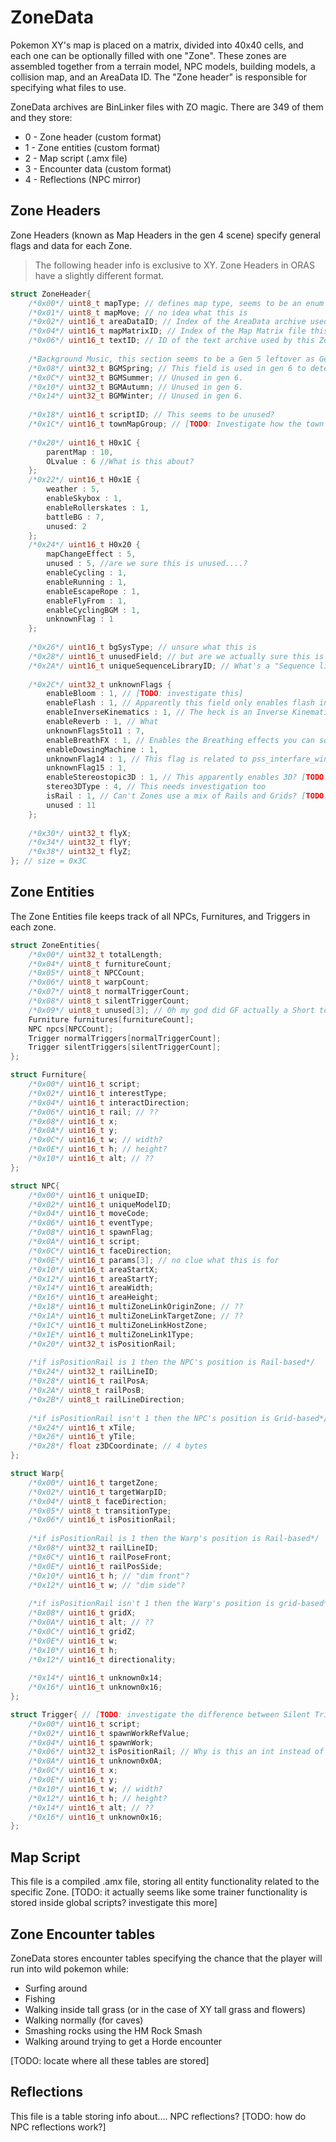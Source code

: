 # ZoneData 

Pokemon XY's map is placed on a matrix, divided into 40x40 cells, and each one can be optionally filled with one "Zone". These zones are assembled together from a terrain model, NPC models, building models, a collision map, and an AreaData ID. The "Zone header" is responsible for specifying what files to use.

ZoneData archives are BinLinker files with ZO magic. There are 349 of them and they store:

 * 0 - Zone header (custom format)
 * 1 - Zone entities (custom format)
 * 2 - Map script (.amx file)
 * 3 - Encounter data (custom format)
 * 4 - Reflections (NPC mirror)

## Zone Headers

Zone Headers (known as Map Headers in the gen 4 scene) specify general flags and data for each Zone.

>  The following header info is exclusive to XY. Zone Headers in ORAS have a slightly different format.

```c++
struct ZoneHeader{
    /*0x00*/ uint8_t mapType; // defines map type, seems to be an enum
    /*0x01*/ uint8_t mapMove; // no idea what this is
    /*0x02*/ uint16_t areaDataID; // Index of the AreaData archive used by this zone
    /*0x04*/ uint16_t mapMatrixID; // Index of the Map Matrix file this zone is a part of
    /*0x06*/ uint16_t textID; // ID of the text archive used by this Zone?
    
    /*Background Music, this section seems to be a Gen 5 leftover as Gen 6 doesn't support seasons*/
    /*0x08*/ uint32_t BGMSpring; // This field is used in gen 6 to determine the Zone's BGM
    /*0x0C*/ uint32_t BGMSummer; // Unused in gen 6.
    /*0x10*/ uint32_t BGMAutumn; // Unused in gen 6.
    /*0x14*/ uint32_t BGMWinter; // Unused in gen 6.
    
    /*0x18*/ uint16_t scriptID; // This seems to be unused? 
    /*0x1C*/ uint16_t townMapGroup; // [TODO: Investigate how the town map works]
    
    /*0x20*/ uint16_t H0x1C {
  		parentMap : 10,
  		OLvalue : 6 //What is this about?
	};
	/*0x22*/ uint16_t H0x1E {
  		weather : 5,
  		enableSkybox : 1,
  		enableRollerskates : 1,
  		battleBG : 7,
  		unused: 2
	};
	/*0x24*/ uint16_t H0x20 {
  		mapChangeEffect : 5,
  		unused : 5, //are we sure this is unused....?
  		enableCycling : 1,
  		enableRunning : 1,
  		enableEscapeRope : 1,
  		enableFlyFrom : 1,
  		enableCyclingBGM : 1,
  		unknownFlag : 1
	};
    
    /*0x26*/ uint16_t bgSysType; // unsure what this is
    /*0x28*/ uint16_t unusedField; // but are we actually sure this is unused....
    /*0x2A*/ uint16_t uniqueSequenceLibraryID; // What's a "Sequence library"?
    
    /*0x2C*/ uint32_t unknownFlags {
        enableBloom : 1, // [TODO: investigate this]
        enableFlash : 1, // Apparently this field only enables flash in ORAS? what does it do in XY....
        enableInverseKinematics : 1, // The heck is an Inverse Kinematics??
        enableReverb : 1, // What
        unknownFlags5to11 : 7,
        enableBreathFX : 1, // Enables the Breathing effects you can sometimes see in snowy cities a la Snowbelle City
        enableDowsingMachine : 1,
        unknownFlag14 : 1, // This flag is related to pss_interfare_window_proc in XY?
        unknownFlag15 : 1,
        enableStereostopic3D : 1, // This apparently enables 3D? [TODO: investigate this]
        stereo3DType : 4, // This needs investigation too
        isRail : 1, // Can't Zones use a mix of Rails and Grids? [TODO: investigate this]
        unused : 11
    };
    
    /*0x30*/ uint32_t flyX;
    /*0x34*/ uint32_t flyY;
    /*0x38*/ uint32_t flyZ;
}; // size = 0x3C
```

## Zone Entities

The Zone Entities file keeps track of all NPCs, Furnitures, and Triggers in each zone.

```C++
struct ZoneEntities{
    /*0x00*/ uint32_t totalLength;
    /*0x04*/ uint8_t furnitureCount;
    /*0x05*/ uint8_t NPCCount;
    /*0x06*/ uint8_t warpCount;
    /*0x07*/ uint8_t normalTriggerCount;
    /*0x08*/ uint8_t silentTriggerCount;
    /*0x09*/ uint8_t unused[3]; // Oh my god did GF actually a Short to store all these instead of storing them in individual bytes
    Furniture furnitures[furnitureCount];
    NPC npcs[NPCCount];
    Trigger normalTriggers[normalTriggerCount];
    Trigger silentTriggers[silentTriggerCount];
};

struct Furniture{
    /*0x00*/ uint16_t script;
    /*0x02*/ uint16_t interestType;
    /*0x04*/ uint16_t interactDirection;
    /*0x06*/ uint16_t rail; // ??
    /*0x08*/ uint16_t x;
    /*0x0A*/ uint16_t y;
    /*0x0C*/ uint16_t w; // width?
    /*0x0E*/ uint16_t h; // height?
    /*0x10*/ uint16_t alt; // ??
};

struct NPC{
    /*0x00*/ uint16_t uniqueID;
    /*0x02*/ uint16_t uniqueModelID;
    /*0x04*/ uint16_t moveCode;
    /*0x06*/ uint16_t eventType;
    /*0x08*/ uint16_t spawnFlag;
    /*0x0A*/ uint16_t script;
    /*0x0C*/ uint16_t faceDirection;
    /*0x0E*/ uint16_t params[3]; // no clue what this is for
    /*0x10*/ uint16_t areaStartX;
    /*0x12*/ uint16_t areaStartY; 
    /*0x14*/ uint16_t areaWidth;
    /*0x16*/ uint16_t areaHeight;
    /*0x18*/ uint16_t multiZoneLinkOriginZone; // ??
    /*0x1A*/ uint16_t multiZoneLinkTargetZone; // ??
    /*0x1C*/ uint16_t multiZoneLinkHostZone; 
    /*0x1E*/ uint16_t multiZoneLink1Type;
    /*0x20*/ uint32_t isPositionRail;
    
    /*if isPositionRail is 1 then the NPC's position is Rail-based*/
    /*0x24*/ uint32_t railLineID;
    /*0x28*/ uint16_t railPosA;
    /*0x2A*/ uint8_t railPosB; 
    /*0x2B*/ uint8_t railLineDirection;
    
    /*if isPositionRail isn't 1 then the NPC's position is Grid-based*/
    /*0x24*/ uint16_t xTile;
    /*0x26*/ uint16_t yTile;
    /*0x28*/ float z3DCoordinate; // 4 bytes
};

struct Warp{
    /*0x00*/ uint16_t targetZone;
    /*0x02*/ uint16_t targetWarpID;
    /*0x04*/ uint8_t faceDirection;
    /*0x05*/ uint8_t transitionType;
    /*0x06*/ uint16_t isPositionRail;
    
    /*if isPositionRail is 1 then the Warp's position is Rail-based*/
    /*0x08*/ uint32_t railLineID;
    /*0x0C*/ uint16_t railPoseFront;
    /*0x0E*/ uint16_t railPosSide;
    /*0x10*/ uint16_t h; // "dim front"?
    /*0x12*/ uint16_t w; // "dim side"?
    
    /*if isPositionRail isn't 1 then the Warp's position is grid-based*/
    /*0x08*/ uint16_t gridX;
    /*0x0A*/ uint16_t alt; // ??
    /*0x0C*/ uint16_t gridZ;
    /*0x0E*/ uint16_t w;
    /*0x10*/ uint16_t h;
    /*0x12*/ uint16_t directionality;
    
    /*0x14*/ uint16_t unknown0x14;
    /*0x16*/ uint16_t unknown0x16;
};

struct Trigger{ // [TODO: investigate the difference between Silent Triggers and Normal Triggers]
    /*0x00*/ uint16_t script;
    /*0x02*/ uint16_t spawnWorkRefValue;
    /*0x04*/ uint16_t spawnWork;
    /*0x06*/ uint32_t isPositionRail; // Why is this an int instead of a byte??
    /*0x0A*/ uint16_t unknown0x0A; 
    /*0x0C*/ uint16_t x;
    /*0x0E*/ uint16_t y;
    /*0x10*/ uint16_t w; // width?
    /*0x12*/ uint16_t h; // height?
    /*0x14*/ uint16_t alt; // ??
    /*0x16*/ uint16_t unknown0x16;
};
```

## Map Script

This file is a compiled .amx file, storing all entity functionality related to the specific Zone. [TODO: it actually seems like some trainer functionality is stored inside global scripts? investigate this more]

## Zone Encounter tables

ZoneData stores encounter tables specifying the chance that the player will run into wild pokemon while:

- Surfing around
- Fishing
- Walking inside tall grass (or in the case of XY tall grass and flowers)
- Walking normally (for caves)
- Smashing rocks using the HM Rock Smash
- Walking around trying to get a Horde encounter

[TODO: locate where all these tables are stored]

## Reflections

This file is a table storing info about.... NPC reflections? [TODO: how do NPC reflections work?]